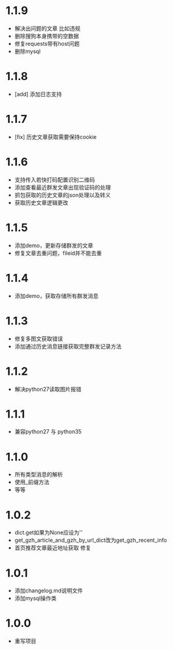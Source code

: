 # 1.1.9

- 解决出问题的文章 比如违规
- 删除搜狗本身携带的空数据
- 修复requests带有host问题
- 删除mysql

# 1.1.8

- [add] 添加日志支持

# 1.1.7

- [fix] 历史文章获取需要保持cookie

# 1.1.6

- 支持传入若快打码配置识别二维码
- 添加查看最近群发文章出现验证码的处理
- 抓包获取的历史文章的json处理以及转义
- 获取历史文章逻辑更改

# 1.1.5

- 添加demo，更新存储群发的文章
- 修复文章去重问题，fileid并不能去重

# 1.1.4

- 添加demo，获取存储所有群发消息

# 1.1.3

- 修复多图文获取错误
- 添加通过历史消息链接获取完整群发记录方法

# 1.1.2

- 解决python27读取图片报错

# 1.1.1

- 兼容python27 与 python35

# 1.1.0

- 所有类型消息的解析
- 使用_前缀方法
- 等等

# 1.0.2

- dict.get如果为None应设为''
- get_gzh_article_and_gzh_by_url_dict改为get_gzh_recent_info
- 首页推荐文章最近地址获取 修复

# 1.0.1

- 添加changelog.md说明文件
- 添加mysql操作类

# 1.0.0

- 重写项目